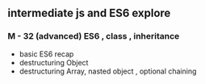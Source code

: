 ## intermediate js and ES6 explore 
### M - 32 (advanced) ES6 , class , inheritance
- basic ES6 recap
- destructuring Object
- destructuring Array, nasted object , optional chaining

